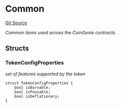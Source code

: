 # Common
[Git Source](https://github.com/neuro0x/CoinGenie-contracts/blob/696bed93410e72f25c90235dd80f0f2e6660f759/src/lib/Common.sol)

*Common items used across the CoinGenie contracts.*


## Structs
### TokenConfigProperties
*set of features supported by the token*


```solidity
struct TokenConfigProperties {
    bool isBurnable;
    bool isPausable;
    bool isDeflationary;
}
```

